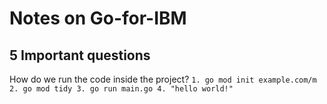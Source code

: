 # Notes on Go-for-IBM

## 5 Important questions
How do we run the code inside the project?
        ```
        1. go mod init example.com/m
        2. go mod tidy
        3. go run main.go
        4. "hello world!"
        ```


